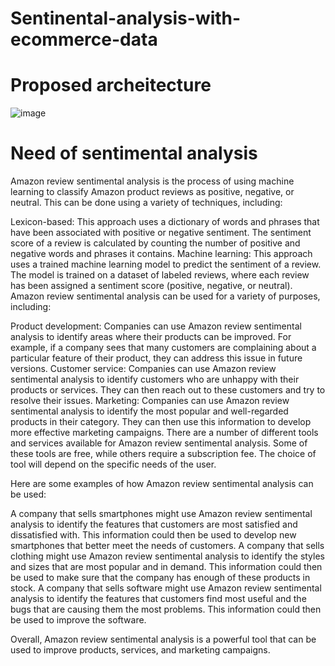 # Sentinental-analysis-with-ecommerce-data

# Proposed archeitecture 

![image](https://github.com/rahul13289/Sentimental-analysis-with-ecommerce-data/assets/97829880/542c7a0b-4b6c-4e4d-ba14-59bc9eb6a2f6)

# Need of sentimental analysis 

Amazon review sentimental analysis is the process of using machine learning to classify Amazon product reviews as positive, negative, or neutral. This can be done using a variety of techniques, including:

Lexicon-based: This approach uses a dictionary of words and phrases that have been associated with positive or negative sentiment. The sentiment score of a review is calculated by counting the number of positive and negative words and phrases it contains.
Machine learning: This approach uses a trained machine learning model to predict the sentiment of a review. The model is trained on a dataset of labeled reviews, where each review has been assigned a sentiment score (positive, negative, or neutral).
Amazon review sentimental analysis can be used for a variety of purposes, including:

Product development: Companies can use Amazon review sentimental analysis to identify areas where their products can be improved. For example, if a company sees that many customers are complaining about a particular feature of their product, they can address this issue in future versions.
Customer service: Companies can use Amazon review sentimental analysis to identify customers who are unhappy with their products or services. They can then reach out to these customers and try to resolve their issues.
Marketing: Companies can use Amazon review sentimental analysis to identify the most popular and well-regarded products in their category. They can then use this information to develop more effective marketing campaigns.
There are a number of different tools and services available for Amazon review sentimental analysis. Some of these tools are free, while others require a subscription fee. The choice of tool will depend on the specific needs of the user.

Here are some examples of how Amazon review sentimental analysis can be used:

A company that sells smartphones might use Amazon review sentimental analysis to identify the features that customers are most satisfied and dissatisfied with. This information could then be used to develop new smartphones that better meet the needs of customers.
A company that sells clothing might use Amazon review sentimental analysis to identify the styles and sizes that are most popular and in demand. This information could then be used to make sure that the company has enough of these products in stock.
A company that sells software might use Amazon review sentimental analysis to identify the features that customers find most useful and the bugs that are causing them the most problems. This information could then be used to improve the software.

Overall, Amazon review sentimental analysis is a powerful tool that can be used to improve products, services, and marketing campaigns.
